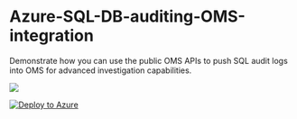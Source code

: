 # Azure-SQL-DB-auditing-OMS-integration
Demonstrate how you can use the public OMS APIs to push SQL audit logs into OMS for advanced investigation capabilities.

<a href="https://portal.azure.com/#create/Microsoft.Template/uri/https%3A%2F%2Fraw.githubusercontent.com%2FMicrosoft%2FAzure-SQL-DB-auditing-OMS-integration%2Fmaster%2Fazuredeploy.json" target="_blank">
    <img src="http://azuredeploy.net/deploybutton.png"/>
</a>


[![Deploy to Azure](http://azuredeploy.net/deploybutton.png)](https://azuredeploy.net/)